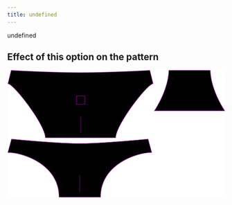 ```yaml
---
title: undefined
---
```


undefined


## Effect of this option on the pattern
![This image shows the effect of this option by superimposing several variants that have a different value for this option](unice_gussetwidth_sample.svg "Effect of this option on the pattern")